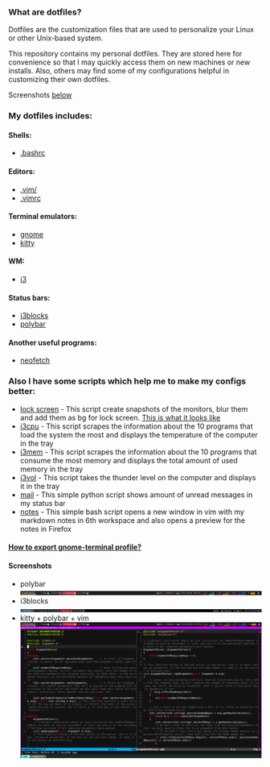 ### What are dotfiles?
Dotfiles are the customization files that are used to personalize your Linux or other Unix-based system.  

This repository contains my personal dotfiles. They are stored here for convenience so that I may quickly access them on new machines or new installs. Also, others may find some of my configurations helpful in customizing their own dotfiles.  

Screenshots [below](#screenshots)
### My dotfiles includes:
#### Shells:
- [.bashrc](https://github.com/danillucky1234/dotfiles/blob/main/.bashrc)

#### Editors:
- [.vim/](https://github.com/danillucky1234/dotfiles/tree/main/.vim)
- [.vimrc](https://github.com/danillucky1234/dotfiles/blob/main/.vimrc)

#### Terminal emulators:
- [gnome](https://github.com/danillucky1234/dotfiles/blob/main/gnome-terminal-profile.dconf)
- [kitty](https://github.com/danillucky1234/dotfiles/blob/main/.config/kitty/kitty.conf)

#### WM:
- [i3](https://github.com/danillucky1234/dotfiles/blob/main/.config/i3)

#### Status bars:
- [i3blocks](https://github.com/danillucky1234/dotfiles/blob/main/.config/i3blocks)  
- [polybar](https://github.com/danillucky1234/dotfiles/blob/main/.config/polybar/)

#### Another useful programs:
- [neofetch](https://github.com/danillucky1234/dotfiles/blob/main/.config/neofetch)

### Also I have some scripts which help me to make my configs better:
- [lock screen](https://github.com/danillucky1234/dotfiles/blob/main/.local/bin/lock.sh) - This script create snapshots of the monitors, blur them and add them as bg for lock screen. [This is what it looks like](https://imgur.com/gallery/CNW9TQZ)
- [i3cpu](https://github.com/danillucky1234/dotfiles/blob/main/.local/bin/i3cpu) - This script scrapes the information about the 10 programs that load the system the most and displays the temperature of the computer in the tray
- [i3mem](https://github.com/danillucky1234/dotfiles/blob/main/.local/bin/i3mem) - This script scrapes the information about the 10 programs that consume the most memory and displays the total amount of used memory in the tray
- [i3vol](https://github.com/danillucky1234/dotfiles/blob/main/.local/bin/i3vol) - This script takes the thunder level on the computer and displays it in the tray  
- [mail](https://github.com/danillucky1234/dotfiles/blob/main/.config/polybar/mail.py) - This simple python script shows amount of unread messages in my status bar
- [notes](https://github.com/danillucky1234/dotfiles/blob/main/.config/polybar/openNotes.sh) - This simple bash script opens a new window in vim with my markdown notes in 6th workspace and also opens a preview for the notes in Firefox

#### [How to export gnome-terminal profile?](https://gist.github.com/reavon/0bbe99150810baa5623e5f601aa93afc)

<a name="screenshots"></a>
#### Screenshots
- polybar  
![polybar](https://github.com/danillucky1234/dotfiles/blob/main/screenshots/polybar.png)  
- i3blocks  
![i3blocks](https://github.com/danillucky1234/dotfiles/blob/main/screenshots/i3blocks.png)  
- kitty + polybar + vim  
![rice](https://github.com/danillucky1234/dotfiles/blob/main/screenshots/rice.png)  
